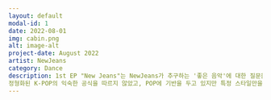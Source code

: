 ```yaml
---
layout: default
modal-id: 1
date: 2022-08-01
img: cabin.png
alt: image-alt
project-date: August 2022
artist: NewJeans
category: Dance
description: 1st EP "New Jeans"는 NewJeans가 추구하는 '좋은 음악'에 대한 질문을 던진다. 
정형화된 K-POP의 익숙한 공식을 따르지 않았고, POP에 기반을 두고 있지만 특정 스타일만을 고수하지 않았다. 어디서든 편하게 들을 수 있는 세련된 이지리스닝 팝을 추구하는 동시에 과장 없는 자연스러운 사운드 엔지니어링으로 NewJeans 멤버들 본연의 목소리를 살리는 프로듀싱을 진행했다.
---
```

